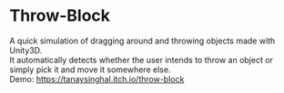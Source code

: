 # Throw-Block
A quick simulation of dragging around and throwing objects made with Unity3D.<br />
It automatically detects whether the user intends to throw an object or simply pick it and move it somewhere else.<br />
Demo: https://tanaysinghal.itch.io/throw-block
